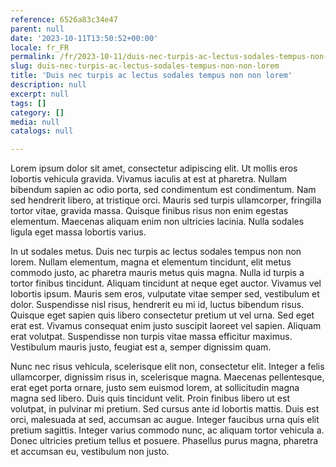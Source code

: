 ```yaml
---
reference: 6526a83c34e47
parent: null
date: '2023-10-11T13:50:52+00:00'
locale: fr_FR
permalink: /fr/2023-10-11/duis-nec-turpis-ac-lectus-sodales-tempus-non-non-lorem
slug: duis-nec-turpis-ac-lectus-sodales-tempus-non-non-lorem
title: 'Duis nec turpis ac lectus sodales tempus non non lorem'
description: null
excerpt: null
tags: []
category: []
media: null
catalogs: null

---
```

Lorem ipsum dolor sit amet, consectetur adipiscing elit. Ut mollis eros lobortis vehicula gravida. Vivamus iaculis at est at pharetra. Nullam bibendum sapien ac odio porta, sed condimentum est condimentum. Nam sed hendrerit libero, at tristique orci. Mauris sed turpis ullamcorper, fringilla tortor vitae, gravida massa. Quisque finibus risus non enim egestas elementum. Maecenas aliquam enim non ultricies lacinia. Nulla sodales ligula eget massa lobortis varius.

In ut sodales metus. Duis nec turpis ac lectus sodales tempus non non lorem. Nullam elementum, magna et elementum tincidunt, elit metus commodo justo, ac pharetra mauris metus quis magna. Nulla id turpis a tortor finibus tincidunt. Aliquam tincidunt at neque eget auctor. Vivamus vel lobortis ipsum. Mauris sem eros, vulputate vitae semper sed, vestibulum et dolor. Suspendisse nisl risus, hendrerit eu mi id, luctus bibendum risus. Quisque eget sapien quis libero consectetur pretium ut vel urna. Sed eget erat est. Vivamus consequat enim justo suscipit laoreet vel sapien. Aliquam erat volutpat. Suspendisse non turpis vitae massa efficitur maximus. Vestibulum mauris justo, feugiat est a, semper dignissim quam.

Nunc nec risus vehicula, scelerisque elit non, consectetur elit. Integer a felis ullamcorper, dignissim risus in, scelerisque magna. Maecenas pellentesque, erat eget porta ornare, justo sem euismod lorem, at sollicitudin magna magna sed libero. Duis quis tincidunt velit. Proin finibus libero ut est volutpat, in pulvinar mi pretium. Sed cursus ante id lobortis mattis. Duis est orci, malesuada at sed, accumsan ac augue. Integer faucibus urna quis elit pretium sagittis. Integer varius commodo nunc, ac aliquam tortor vehicula a. Donec ultricies pretium tellus et posuere. Phasellus purus magna, pharetra et accumsan eu, vestibulum non justo.